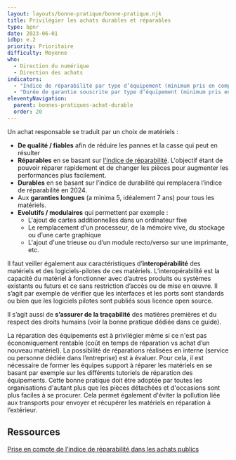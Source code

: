 ```yaml
---
layout: layouts/bonne-pratique/bonne-pratique.njk
title: Privilégier les achats durables et réparables
type: bpnr
date: 2023-06-01
idbp: e.2
priority: Prioritaire
difficulty: Moyenne
who:
  - Direction du numérique
  - Direction des achats
indicators:
  - "Indice de réparabilité par type d’équipement (minimum pris en compte à l’achat)"
  - "Durée de garantie souscrite par type d’équipement (minimum pris en compte à l’achat)"
eleventyNavigation:
  parent: bonnes-pratiques-achat-durable
  order: 20
---
```


Un achat responsable se traduit par un choix de matériels :

* **De qualité / fiables** afin de réduire les pannes et la casse qui peut en résulter 
* **Réparables** en se basant sur [l'indice de réparabilité](https://www.ecologie.gouv.fr/indice-reparabilite). L'objectif étant de pouvoir réparer rapidement et de changer les pièces pour augmenter les performances plus facilement.
* **Durables** en se basant sur l’indice de durabilité qui remplacera l’indice de réparabilité en 2024.
* Aux **garanties longues** (a minima 5, idéalement 7 ans) pour tous les matériels.
* **Evolutifs / modulaires** qui permettent par exemple :  
  - L'ajout de cartes additionnelles dans un ordinateur fixe
  - Le remplacement d'un processeur, de la mémoire vive, du stockage ou d’une carte graphique
  - L'ajout d'une trieuse ou d’un module recto/verso sur une imprimante, etc.

Il faut veiller également aux caractéristiques d’**interopérabilité** des matériels et des logiciels-pilotes de ces matériels. L’interopérabilité est la capacité du matériel à fonctionner avec d’autres produits ou systèmes existants ou futurs et ce sans restriction d’accès ou de mise en œuvre. Il s’agit par exemple de vérifier que les interfaces et les ports sont standards ou bien que les logiciels pilotes sont publiés sous licence open source.

Il s’agit aussi de **s’assurer de la traçabilité** des matières premières et du respect des droits humains (voir la bonne pratique dédiée dans ce guide).

La réparation des équipements est à privilégier même si ce n'est pas économiquement rentable (coût en temps de réparation vs achat d’un nouveau matériel). La possibilité de réparations réalisées en interne (service ou personne dédiée dans l’entreprise) est à évaluer. Pour cela, il est nécessaire de former les équipes support à réparer les matériels en se basant par exemple sur les différents tutoriels de réparation des équipements. Cette bonne pratique doit être adoptée par toutes les organisations d'autant plus que les pièces détachées et d'occasions sont plus faciles à se procurer. Cela permet également d'éviter la pollution liée aux transports pour envoyer et récupérer les matériels en réparation à l’extérieur.

## Ressources
[Prise en compte de l’indice de réparabilité dans les achats publics](https://ecoresponsable.numerique.gouv.fr/posts/guide-prise-en-compte-indice-reparabilite-achats-publics/)
